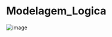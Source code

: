 # Modelagem_Logica

![image](https://github.com/suelyms/Modelagem_Logica/assets/142910077/3da684e9-454b-47c0-8fa1-61801f74d13b)

